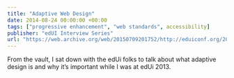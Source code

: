```yaml
---
title: "Adaptive Web Design"
date: 2014-08-24 00:00:00 +00:00
tags: ["progressive enhancement", "web standards", accessibility]
publisher: "edUI Interview Series"
url: "https://web.archive.org/web/20150709201752/http://eduiconf.org/2014/aaron-gustafson-adaptive-web-design/"
---
```


From the vault, I sat down with the edUi folks to talk about what adaptive design is and why it’s important while I was at edUi 2013.
